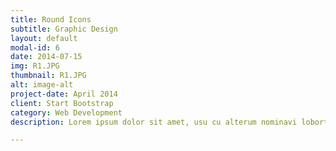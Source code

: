 ```yaml
---
title: Round Icons
subtitle: Graphic Design
layout: default
modal-id: 6
date: 2014-07-15
img: R1.JPG
thumbnail: R1.JPG
alt: image-alt
project-date: April 2014
client: Start Bootstrap
category: Web Development
description: Lorem ipsum dolor sit amet, usu cu alterum nominavi lobortis. At duo novum diceret. Tantas apeirian vix et, usu sanctus postulant inciderint ut, populo diceret necessitatibus in vim. Cu eum dicam feugiat noluisse.

---
```

